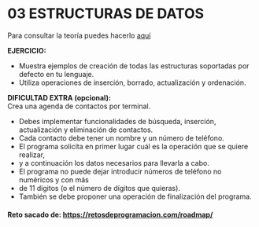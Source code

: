 # 03 ESTRUCTURAS DE DATOS

Para consultar la teoría puedes hacerlo [aquí](../../conceptos/ESTRUCTURAS_DE_DATOS.md)

**EJERCICIO:**

- Muestra ejemplos de creación de todas las estructuras soportadas por defecto en tu lenguaje.
- Utiliza operaciones de inserción, borrado, actualización y ordenación.

**DIFICULTAD EXTRA (opcional):**  
Crea una agenda de contactos por terminal.

- Debes implementar funcionalidades de búsqueda, inserción, actualización y eliminación de contactos.
- Cada contacto debe tener un nombre y un número de teléfono.
- El programa solicita en primer lugar cuál es la operación que se quiere realizar,
- y a continuación los datos necesarios para llevarla a cabo.
- El programa no puede dejar introducir números de teléfono no numéricos y con más
- de 11 dígitos (o el número de dígitos que quieras).
- También se debe proponer una operación de finalización del programa.

#### Reto sacado de: https://retosdeprogramacion.com/roadmap/
